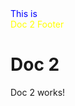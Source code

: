 <style>
    @top-center {
        content: element(header);
    }

    @bottom-center {
        content: element(footer);
    }

    .header {
        position: running(header);
    }

    .footer {
        position: running(footer);
    }

    .yellow-bg {
        color: yellow;
    }

    .blue-bg {
        color: blue;
    }
</style>

<div class="header blue-bg">This is</div>
<div class="footer yellow-bg">Doc 2 Footer</div>

# Doc 2

Doc 2 works!